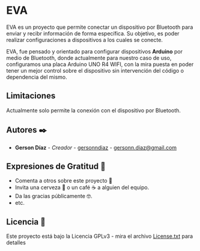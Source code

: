 
# EVA

EVA es un proyecto que permite conectar un dispositivo por Bluetooth para enviar y recibr información de forma específica. Su objetivo, es poder realizar configuraciones a dispositivos a los cuales se conecte.

EVA, fue pensado y orientado para configurar dispositivos **Arduino** por medio de Bluetooth, donde actualmente para nuestro caso de uso, configuramos una placa Arduino UNO R4 WIFI, con la mira puesta en poder tener un mejor control sobre el dispositivo sin intervención del código o dependencia del mismo.

## Limitaciones

Actualmente solo permite la conexión con el dispositivo por Bluetooth.

## Autores ✒️

* **Gerson Díaz** - *Creador* - [gersonndiaz](https://github.com/gersonndiaz) - gersonn.diaz@gmail.com

## Expresiones de Gratitud 🎁

* Comenta a otros sobre este proyecto 📢
* Invita una cerveza 🍺 o un café ☕ a alguien del equipo. 
* Da las gracias públicamente 🤓.
* etc.

## Licencia 📄

Este proyecto está bajo la Licencia GPLv3 - mira el archivo [License.txt](License.txt) para detalles